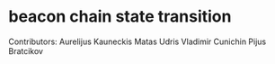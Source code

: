 # beacon chain state transition

Contributors:
Aurelijus Kauneckis
Matas Udris
Vladimir Cunichin
Pijus Bratcikov
